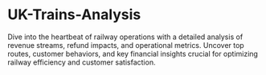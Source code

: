# UK-Trains-Analysis
Dive into the heartbeat of railway operations with a detailed analysis of revenue streams, refund impacts, and operational metrics. Uncover top routes, customer behaviors, and key financial insights crucial for optimizing railway efficiency and customer satisfaction.
